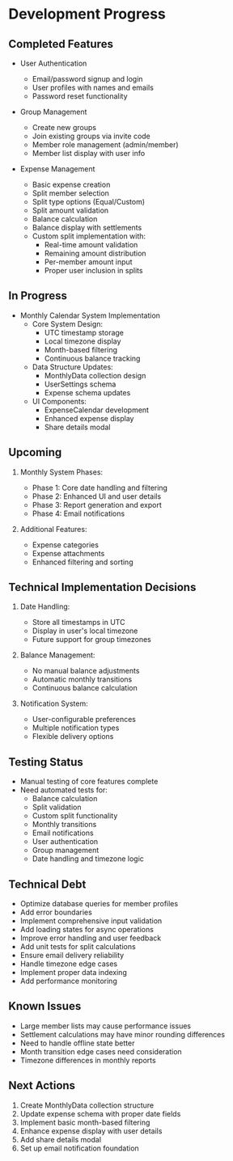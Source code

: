 # Development Progress

## Completed Features
- User Authentication
  - Email/password signup and login
  - User profiles with names and emails
  - Password reset functionality

- Group Management
  - Create new groups
  - Join existing groups via invite code
  - Member role management (admin/member)
  - Member list display with user info

- Expense Management
  - Basic expense creation
  - Split member selection
  - Split type options (Equal/Custom)
  - Split amount validation
  - Balance calculation
  - Balance display with settlements
  - Custom split implementation with:
    - Real-time amount validation
    - Remaining amount distribution
    - Per-member amount input
    - Proper user inclusion in splits

## In Progress
- Monthly Calendar System Implementation
  - Core System Design:
    - UTC timestamp storage
    - Local timezone display
    - Month-based filtering
    - Continuous balance tracking
  - Data Structure Updates:
    - MonthlyData collection design
    - UserSettings schema
    - Expense schema updates
  - UI Components:
    - ExpenseCalendar development
    - Enhanced expense display
    - Share details modal

## Upcoming
1. Monthly System Phases:
   - Phase 1: Core date handling and filtering
   - Phase 2: Enhanced UI and user details
   - Phase 3: Report generation and export
   - Phase 4: Email notifications

2. Additional Features:
   - Expense categories
   - Expense attachments
   - Enhanced filtering and sorting

## Technical Implementation Decisions
1. Date Handling:
   - Store all timestamps in UTC
   - Display in user's local timezone
   - Future support for group timezones

2. Balance Management:
   - No manual balance adjustments
   - Automatic monthly transitions
   - Continuous balance calculation

3. Notification System:
   - User-configurable preferences
   - Multiple notification types
   - Flexible delivery options

## Testing Status
- Manual testing of core features complete
- Need automated tests for:
  - Balance calculation
  - Split validation
  - Custom split functionality
  - Monthly transitions
  - Email notifications
  - User authentication
  - Group management
  - Date handling and timezone logic

## Technical Debt
- Optimize database queries for member profiles
- Add error boundaries
- Implement comprehensive input validation
- Add loading states for async operations
- Improve error handling and user feedback
- Add unit tests for split calculations
- Ensure email delivery reliability
- Handle timezone edge cases
- Implement proper data indexing
- Add performance monitoring

## Known Issues
- Large member lists may cause performance issues
- Settlement calculations may have minor rounding differences
- Need to handle offline state better
- Month transition edge cases need consideration
- Timezone differences in monthly reports

## Next Actions
1. Create MonthlyData collection structure
2. Update expense schema with proper date fields
3. Implement basic month-based filtering
4. Enhance expense display with user details
5. Add share details modal
6. Set up email notification foundation 